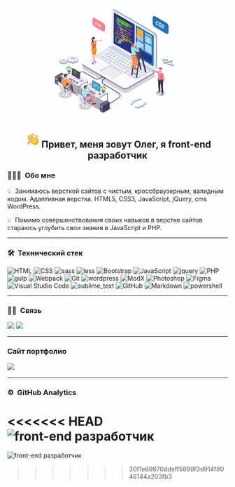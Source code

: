 ![front-end разработчик](./assets/header_readme_2.jpg)

<h2 align="center"><img alt="Night Coding" src="./assets/Hand%20Wave.gif" width='40'/>Привет, меня зовут Олег, я front-end разработчик</h2>

### 👨🏻‍💻 &nbsp;Обо мне

💡 &nbsp;Занимаюсь версткой сайтов с чистым, кроссбраузерным, валидным кодом. Адаптивная верстка. HTML5, CSS3, JavaScript, jQuery, cms WordPress.

💡 &nbsp;Помимо совершенствования своих навыков в верстке сайтов стараюсь углубить свои знания в JavaScript и PHP.
***

### 🛠 &nbsp;Технический стек
<!-- ![HTML](https://img.shields.io/badge/-HTML-05122A?style=flat&logo=HTML5)&nbsp;
![CSS](https://img.shields.io/badge/-CSS-05122A?style=flat&logo=CSS3&logoColor=1572B6)&nbsp;
![JavaScript](https://img.shields.io/badge/-JavaScript-05122A?style=flat&logo=javascript)&nbsp;
![PHP](https://img.shields.io/badge/-PHP-05122A?style=flat&logo=php)&nbsp;
![Git](https://img.shields.io/badge/-Git-05122A?style=flat&logo=git)&nbsp;
![Bootstrap](https://img.shields.io/badge/-Bootstrap-05122A?style=flat&logo=bootstrap&logoColor=563D7C)
![GitHub](https://img.shields.io/badge/-GitHub-05122A?style=flat&logo=github)&nbsp;
![Markdown](https://img.shields.io/badge/-Markdown-05122A?style=flat&logo=markdown)
![wordpress](https://img.shields.io/badge/Wordpress-05122A?style=flat&logo=wordpress)
![ModX](https://img.shields.io/badge/ModX-05122A?style=flat&logo=modx)
![Visual Studio Code](https://img.shields.io/badge/-Visual%20Studio%20Code-05122A?style=flat&logo=visual-studio-code&logoColor=007ACC)&nbsp;
![Photoshop](https://img.shields.io/badge/-Photoshop-05122A?style=flat&logo=adobe-photoshop)&nbsp;
![Figma](https://img.shields.io/badge/-Figma-05122A?style=flat&logo=figma)&nbsp; -->

![HTML](https://img.shields.io/badge/HTML5-E34F26?style=for-the-badge&logo=html5&logoColor=white)
![CSS](https://img.shields.io/badge/CSS3-1572B6?style=for-the-badge&logo=css3&logoColor=white)
![sass](https://img.shields.io/badge/Sass-CC6699?style=for-the-badge&logo=sass&logoColor=white)
![less](https://img.shields.io/badge/less-0078D4?style=for-the-badge&logo=less&logoColor=white)
![Bootstrap](https://img.shields.io/badge/Bootstrap-563D7C?style=for-the-badge&logo=bootstrap&logoColor=white)
![JavaScript](https://img.shields.io/badge/JavaScript-323330?style=for-the-badge&logo=javascript&logoColor=F7DF1E)
![jquery](https://img.shields.io/badge/jQuery-0769AD?style=for-the-badge&logo=jquery&logoColor=white)
![PHP](https://img.shields.io/badge/PHP-777BB4?style=for-the-badge&logo=php&logoColor=white)
![gulp](https://img.shields.io/badge/Gulp-CF4647?style=for-the-badge&logo=gulp&logoColor=white)
![Webpack](https://img.shields.io/badge/Webpack-8DD6F9?style=for-the-badge&logo=Webpack&logoColor=white)
![Git](https://img.shields.io/badge/GIT-E44C30?style=for-the-badge&logo=git&logoColor=white)
![wordpress](https://img.shields.io/badge/Wordpress-21759B?style=for-the-badge&logo=wordpress&logoColor=white)
![ModX](https://img.shields.io/badge/ModX-4EA94B?style=for-the-badge&logo=modx)
![Photoshop](https://img.shields.io/badge/-Photoshop-161637?style=for-the-badge&logo=adobe-photoshop)
![Figma](https://img.shields.io/badge/Figma-F24E1E?style=for-the-badge&logo=figma&logoColor=white)
![Visual Studio Code](https://img.shields.io/badge/Visual_Studio_Code-0078D4?style=for-the-badge&logo=visual%20studio%20code&logoColor=white)
![sublime_text](https://img.shields.io/badge/sublime_text-%23575757.svg?&style=for-the-badge&logo=sublime-text&logoColor=important)
![GitHub](https://img.shields.io/badge/GitHub-100000?style=for-the-badge&logo=github&logoColor=white)
![Markdown](https://img.shields.io/badge/Markdown-000000?style=for-the-badge&logo=markdown&logoColor=white)
![powershell](https://img.shields.io/badge/powershell-5391FE?style=for-the-badge&logo=powershell&logoColor=white)
***

### 🤝🏻 &nbsp;Связь

[![](https://img.shields.io/badge/Gmail-D14836?style=for-the-badge&logo=gmail&logoColor=white)](mailto:olegtor11@gmail.com)
[![](https://img.shields.io/badge/Telegram-A6A9AA?style=for-the-badge&logo=telegram&logoColor=white)](https://telegram.im/@TuMaN1122)
***

### Сайт портфолио

<a href="http://rudovichby.github.io/" target="_blank"><img src="https://img.shields.io/badge/Перейти на сайт-5391FE?style=for-the-badge&logo=internet-explorer&logoColor=white"/></a>

***

### ⚙️ &nbsp;GitHub Analytics

<<<<<<< HEAD
![front-end разработчик](https://github-readme-stats.vercel.app/api/top-langs/?username=TuMaN1122&layout=compact&langs_count=8&theme=algolia)
=======
![front-end разработчик](https://github-readme-stats.vercel.app/api/top-langs/?username=RudovichBy&layout=compact&langs_count=8&theme=algolia)
>>>>>>> 30f1e69870ddeff5899f3d914f8046144a203fb3

